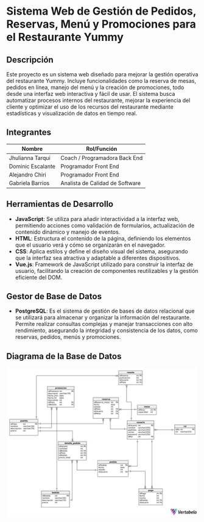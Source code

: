 # Sistema Web de Gestión de Pedidos, Reservas, Menú y Promociones para el Restaurante Yummy

## Descripción
Este proyecto es un sistema web diseñado para mejorar la gestión operativa del restaurante Yummy. Incluye funcionalidades como la reserva de mesas, pedidos en línea, manejo del menú y la creación de promociones, todo desde una interfaz web interactiva y fácil de usar. El sistema busca automatizar procesos internos del restaurante, mejorar la experiencia del cliente y optimizar el uso de los recursos del restaurante mediante estadísticas y visualización de datos en tiempo real.

## Integrantes
| Nombre                        | Rol/Función                    |
| ----------------------------- | ------------------------------ |
| Jhulianna Tarqui               | Coach / Programadora Back End   |
| Dominic Escalante              | Programador Front End           |
| Alejandro Chiri                | Programador Front End           |
| Gabriela Barrios               | Analista de Calidad de Software |

## Herramientas de Desarrollo
- **JavaScript**: Se utiliza para añadir interactividad a la interfaz web, permitiendo acciones como validación de formularios, actualización de contenido dinámico y manejo de eventos.
- **HTML**: Estructura el contenido de la página, definiendo los elementos que el usuario verá y cómo se organizarán en el navegador.
- **CSS**: Aplica estilos y define el diseño visual del sistema, asegurando que la interfaz sea atractiva y adaptable a diferentes dispositivos.
- **Vue.js**: Framework de JavaScript utilizado para construir la interfaz de usuario, facilitando la creación de componentes reutilizables y la gestión eficiente del DOM.

## Gestor de Base de Datos
- **PostgreSQL**: Es el sistema de gestión de bases de datos relacional que se utilizará para almacenar y organizar la información del restaurante. Permite realizar consultas complejas y manejar transacciones con alto rendimiento, asegurando la integridad y consistencia de los datos, como reservas, pedidos, menús y promociones.

## Diagrama de la Base de Datos
![Diagrama de la Base de Datos](basededatos.jpeg)

